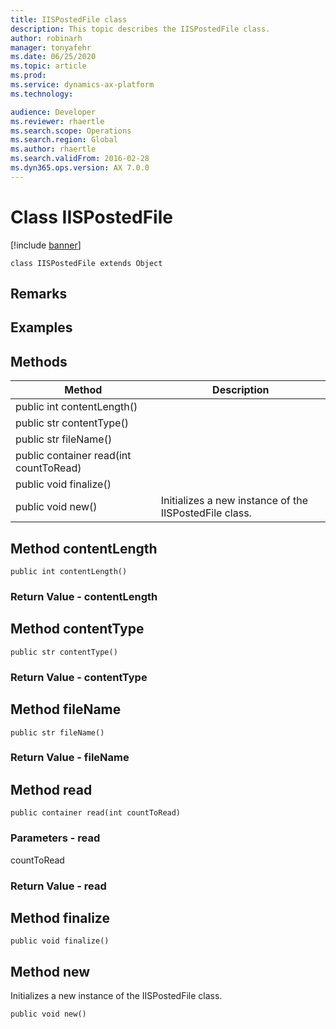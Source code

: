 ```yaml
---
title: IISPostedFile class
description: This topic describes the IISPostedFile class.
author: robinarh
manager: tonyafehr
ms.date: 06/25/2020
ms.topic: article
ms.prod: 
ms.service: dynamics-ax-platform
ms.technology: 

audience: Developer
ms.reviewer: rhaertle
ms.search.scope: Operations
ms.search.region: Global
ms.author: rhaertle
ms.search.validFrom: 2016-02-28
ms.dyn365.ops.version: AX 7.0.0
---
```


# Class IISPostedFile

[!include [banner](../includes/banner.md)]

```xpp
class IISPostedFile extends Object
```

## Remarks

## Examples

## Methods

| Method                                 | Description                                            |
|----------------------------------------|--------------------------------------------------------|
| public int contentLength()             |                                                        |
| public str contentType()               |                                                        |
| public str fileName()                  |                                                        |
| public container read(int countToRead) |                                                        |
| public void finalize()                 |                                                        |
| public void new()                      | Initializes a new instance of the IISPostedFile class. |

## Method contentLength

```xpp
public int contentLength()
```

### Return Value - contentLength

## Method contentType

```xpp
public str contentType()
```

### Return Value - contentType

## Method fileName

```xpp
public str fileName()
```

### Return Value - fileName

## Method read

```xpp
public container read(int countToRead)
```

### Parameters - read

countToRead  

### Return Value - read

## Method finalize

```xpp
public void finalize()
```

## Method new

Initializes a new instance of the IISPostedFile class.

```xpp
public void new()
```

